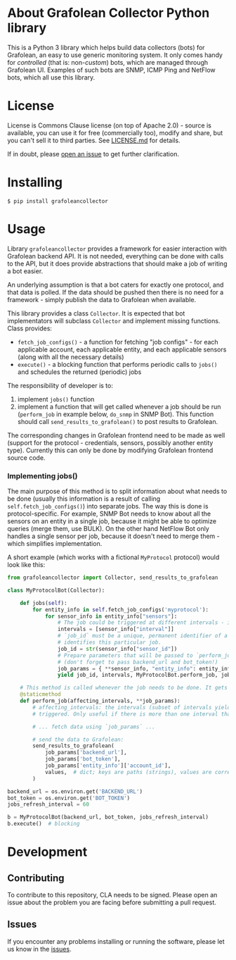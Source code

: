 # About Grafolean Collector Python library

This is a Python 3 library which helps build data collectors (bots) for Grafolean, an easy to use generic monitoring system. It only comes handy for _controlled_ (that is: non-_custom_) bots, which are managed through Grafolean UI. Examples of such bots are SNMP, ICMP Ping and NetFlow bots, which all use this library.

# License

License is Commons Clause license (on top of Apache 2.0) - source is available, you can use it for free (commercially too), modify and
share, but you can't sell it to third parties. See [LICENSE.md](https://github.com/grafolean/grafolean-collector/blob/master/LICENSE.md) for details.

If in doubt, please [open an issue](https://github.com/grafolean/grafolean-collector/issues) to get further clarification.

# Installing

```
$ pip install grafoleancollector
```

# Usage

Library `grafoleancollector` provides a framework for easier interaction with Grafolean backend API. It is not needed, everything can be done with calls to the API, but it does provide abstractions that should make a job of writing a bot easier.

An underlying assumption is that a bot caters for exactly one protocol, and that data is polled. If the data should be pushed then there is no need for a framework - simply publish the data to Grafolean when available.

This library provides a class `Collector`. It is expected that bot implementators will subclass `Collector` and implement missing functions. Class provides:
- `fetch_job_configs()` - a function for fetching "job configs" - for each applicable account, each applicable entity, and each applicable sensors (along with all the necessary details)
- `execute()` - a blocking function that performs periodic calls to `jobs()` and schedules the returned (periodic) jobs

The responsibility of developer is to:
1) implement `jobs()` function
2) implement a function that will get called whenever a job should be run (`perform_job` in example below, `do_snmp` in SNMP Bot). This function should call `send_results_to_grafolean()` to post results to Grafolean.

The corresponding changes in Grafolean frontend need to be made as well (support for the protocol - credentials, sensors, possibly another entity type). Currently this can only be done by modifying Grafolean frontend source code.

### Implementing jobs()

The main purpose of this method is to split information about what needs to be done (usually this information is a result of calling `self.fetch_job_configs()`) into separate jobs. The way this is done is protocol-specific. For example, SNMP Bot needs to know about all the sensors on an entity in a single job, because it might be able to optimize queries (merge them, use BULK). On the other hand NetFlow Bot only handles a single sensor per job, because it doesn't need to merge them - which simplifies implementation.

A short example (which works with a fictional `MyProtocol` protocol) would look like this:

```python
from grafoleancollector import Collector, send_results_to_grafolean

class MyProtocolBot(Collector):

    def jobs(self):
        for entity_info in self.fetch_job_configs('myprotocol'):
            for sensor_info in entity_info["sensors"]:
                # The job could be triggered at different intervals - it is triggered when at least one of the specified intervals matches.
                intervals = [sensor_info["interval"]]
                # `job_id` must be a unique, permanent identifier of a job. When the job_id changes, the job will be rescheduled - so make sure it is something that
                # identifies this particular job.
                job_id = str(sensor_info["sensor_id"])
                # Prepare parameters that will be passed to `perform_job()` whenever the job is being run:
                # (don't forget to pass backend_url and bot_token!)
                job_params = { **sensor_info, "entity_info": entity_info, "backend_url": self.backend_url, "bot_token": self.bot_token }
                yield job_id, intervals, MyProtocolBot.perform_job, job_params

    # This method is called whenever the job needs to be done. It gets the parameters and performs fetching of data.
    @staticmethod
    def perform_job(affecting_intervals, **job_params):
        # affecting_intervals: the intervals (subset of intervals yielded by jobs() method) which caused this job to be
        # triggered. Only useful if there is more than one interval that could trigger the job.

        # ... fetch data using `job_params` ...

        # send the data to Grafolean:
        send_results_to_grafolean(
            job_params['backend_url'],
            job_params['bot_token'],
            job_params['entity_info']['account_id'],
            values,  # dict; keys are paths (strings), values are corresponding values (numbers)
        )

backend_url = os.environ.get('BACKEND_URL')
bot_token = os.environ.get('BOT_TOKEN')
jobs_refresh_interval = 60

b = MyProtocolBot(backend_url, bot_token, jobs_refresh_interval)
b.execute()  # blocking
```

# Development

## Contributing

To contribute to this repository, CLA needs to be signed. Please open an issue about the problem you are facing before submitting a pull request.

## Issues

If you encounter any problems installing or running the software, please let us know in the [issues](https://github.com/grafolean/grafolean-collector/issues).
